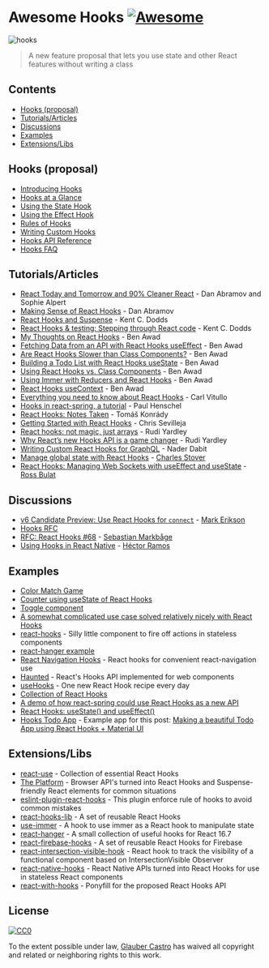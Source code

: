 # Awesome Hooks [![Awesome](https://awesome.re/badge-flat.svg)](https://awesome.re)

![hooks](https://user-images.githubusercontent.com/15311858/47717137-ab421180-dc23-11e8-9ee8-a0de40260113.png)

> A new feature proposal that lets you use state and other React features without writing a class

## Contents
- [Hooks (proposal)](https://github.com/glauberfc/awesome-hooks#hooks-proposal)
- [Tutorials/Articles](https://github.com/glauberfc/awesome-hooks#tutorialsarticles)
- [Discussions](https://github.com/glauberfc/awesome-hooks#discussions)
- [Examples](https://github.com/glauberfc/awesome-hooks#examples)
- [Extensions/Libs](https://github.com/glauberfc/awesome-hooks#extensionslibs)

## Hooks (proposal)
- [Introducing Hooks](https://reactjs.org/docs/hooks-intro.html)
- [Hooks at a Glance](https://reactjs.org/docs/hooks-overview.html)
- [Using the State Hook](https://reactjs.org/docs/hooks-state.html)
- [Using the Effect Hook](https://reactjs.org/docs/hooks-effect.html)
- [Rules of Hooks](https://reactjs.org/docs/hooks-rules.html)
- [Writing Custom Hooks](https://reactjs.org/docs/hooks-custom.html)
- [Hooks API Reference](https://reactjs.org/docs/hooks-reference.html)
- [Hooks FAQ](https://reactjs.org/docs/hooks-faq.html)

## Tutorials/Articles
- [React Today and Tomorrow and 90% Cleaner React](https://www.youtube.com/watch?v=dpw9EHDh2bM) - Dan Abramov and Sophie Alpert
- [Making Sense of React Hooks](https://medium.com/@dan_abramov/making-sense-of-react-hooks-fdbde8803889) - Dan Abramov
- [React Hooks and Suspense](https://egghead.io/playlists/react-hooks-and-suspense-650307f2) - Kent C. Dodds
- [React Hooks & testing: Stepping through React code](https://youtu.be/JQeB9miT9Wc) - Kent C. Dodds
- [My Thoughts on React Hooks](https://youtu.be/gmF4k6P2va8) - Ben Awad
- [Fetching Data from an API with React Hooks useEffect](https://youtu.be/k0WnY0Hqe5c) - Ben Awad
- [Are React Hooks Slower than Class Components?](https://youtu.be/tKRWuVOEB2w) - Ben Awad
- [Building a Todo List with React Hooks useState](https://youtu.be/cAZ-fOd1RpA) - Ben Awad
- [Using React Hooks vs. Class Components](https://youtu.be/vbaIZ3xMj9U) - Ben Awad
- [Using Immer with Reducers and React Hooks](https://youtu.be/FmKjwh34Rn8) - Ben Awad
- [React Hooks useContext](https://youtu.be/xWXxkFzgnFM) - Ben Awad
- [Everything you need to know about React Hooks](https://medium.com/@vcarl/everything-you-need-to-know-about-react-hooks-8f680dfd4349) - Carl Vitullo
- [Hooks in react-spring, a tutorial](https://medium.com/@drcmda/hooks-in-react-spring-a-tutorial-c6c436ad7ee4) - Paul Henschel
- [React Hooks: Notes Taken](https://medium.com/@tomaskonrady/react-hooks-notes-taken-c42376af3ab0) - Tomáš Konrády
- [Getting Started with React Hooks](https://scotch.io/tutorials/getting-started-with-react-hooks) - Chris Sevilleja
- [React hooks: not magic, just arrays](https://medium.com/@ryardley/react-hooks-not-magic-just-arrays-cd4f1857236e) - Rudi Yardley
- [Why React’s new Hooks API is a game changer](https://itnext.io/why-reacts-hooks-api-is-a-game-changer-8731c2b0a8c) - Rudi Yardley
- [Writing Custom React Hooks for GraphQL](https://medium.com/open-graphql/react-hooks-for-graphql-3fa8ebdd6c62) - Nader Dabit
- [Manage global state with React Hooks](https://medium.com/@Charles_Stover/manage-global-state-with-react-hooks-6065041b55b4) - [Charles Stover](https://medium.com/@Charles_Stover)
- [React Hooks: Managing Web Sockets with useEffect and useState](https://medium.com/@rossbulat/react-hooks-managing-web-sockets-with-useeffect-and-usestate-2dfc30eeceec) - [Ross Bulat](https://medium.com/@rossbulat?source=post_header_lockup)

## Discussions
- [v6 Candidate Preview: Use React Hooks for `connect`](https://github.com/reduxjs/react-redux/pull/1065) - [Mark Erikson](https://github.com/markerikson)
- [Hooks RFC](https://github.com/reactjs/rfcs/blob/hooks-rfc/text/0000-react-hooks.md)
- [RFC: React Hooks #68](https://github.com/reactjs/rfcs/pull/68) - [Sebastian Markbåge](https://github.com/sebmarkbage)
- [Using Hooks in React Native](https://github.com/facebook/react-native/issues/21967#issuecomment-434113687) - [Héctor Ramos](https://github.com/hramos)

## Examples
- [Color Match Game](https://codesandbox.io/s/jjy215l7w3)
- [Counter using useState of React Hooks](https://codesandbox.io/s/yjn90lzwrx?module=%2Fsrc%2FApp.js)
- [Toggle component](https://codesandbox.io/s/m449vyk65x)
- [A somewhat complicated use case solved relatively nicely with React Hooks](https://github.com/jacobp100/hooks-test)
- [react-hooks](https://github.com/tj/react-hooks) - Silly little component to fire off actions in stateless components
- [react-hanger example](https://codesandbox.io/s/44m70xm70)
- [React Navigation Hooks](https://github.com/react-navigation/react-navigation-hooks) - React hooks for convenient react-navigation use
- [Haunted](https://github.com/matthewp/haunted) - React's Hooks API implemented for web components
- [useHooks](https://usehooks.com/) - One new React Hook recipe every day
- [Collection of React Hooks](https://nikgraf.github.io/react-hooks/)
- [A demo of how react-spring could use React Hooks as a new API](https://codesandbox.io/s/ppxnl191zx)
- [React Hooks: useState() and useEffect()](https://codesandbox.io/s/yq5qowzrvz)
- [Hooks Todo App](https://codesandbox.io/s/9kwyzy0y4) - Example app for this post: [Making a beautiful Todo App using React Hooks + Material UI](https://itnext.io/making-a-beautiful-todo-app-using-react-hooks-material-ui-52dacf3245f4)

## Extensions/Libs
- [react-use](https://github.com/streamich/react-use) - Collection of essential React Hooks
- [The Platform](https://github.com/palmerhq/the-platform) - Browser API's turned into React Hooks and Suspense-friendly React elements for common situations
- [eslint-plugin-react-hooks](https://www.npmjs.com/package/eslint-plugin-react-hooks) - This plugin enforce rule of hooks to avoid common mistakes
- [react-hooks-lib](https://github.com/beizhedenglong/react-hooks-lib) - A set of reusable React Hooks
- [use-immer](https://github.com/mweststrate/use-immer) - A hook to use immer as a React hook to manipulate state
- [react-hanger](https://github.com/kitze/react-hanger) - A small collection of useful hooks for React 16.7
- [react-firebase-hooks](https://github.com/csfrequency/react-firebase-hooks) - A set of reusable React Hooks for Firebase
- [react-intersection-visible-hook](https://github.com/AvraamMavridis/react-intersection-visible-hook) - React hook to track the visibility of a functional component based on IntersectionVisible Observer
- [react-native-hooks](https://github.com/react-native-community/react-native-hooks) - React Native APIs turned into React Hooks for use in stateless React components
- [react-with-hooks](https://github.com/yesmeck/react-with-hooks) - Ponyfill for the proposed React Hooks API

## License
[![CC0](http://mirrors.creativecommons.org/presskit/buttons/88x31/svg/cc-zero.svg)](https://creativecommons.org/publicdomain/zero/1.0/)

To the extent possible under law, [Glauber Castro](https://github.com/glauberfc) has waived all copyright and related or neighboring rights to this work.

